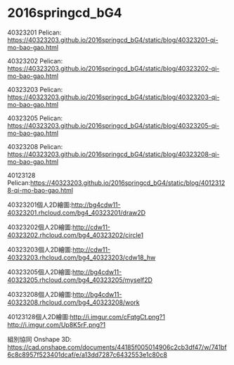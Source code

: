 # 2016springcd_bG4

40323201 Pelican: https://40323203.github.io/2016springcd_bG4/static/blog/40323201-qi-mo-bao-gao.html


40323202 Pelican: https://40323203.github.io/2016springcd_bG4/static/blog/40323202-qi-mo-bao-gao.html


40323203 Pelican: https://40323203.github.io/2016springcd_bG4/static/blog/40323203-qi-mo-bao-gao.html


40323205 Pelican: https://40323203.github.io/2016springcd_bG4/static/blog/40323205-qi-mo-bao-gao.html


40323208 Pelican: https://40323203.github.io/2016springcd_bG4/static/blog/40323208-qi-mo-bao-gao.html


40123128 Pelican:https://40323203.github.io/2016springcd_bG4/static/blog/40123128-qi-mo-bao-gao.html


40323201個人2D繪圖:http://bg4cdw11-40323201.rhcloud.com/bg4_40323201/draw2D


40323202個人2D繪圖:http://cdw11-40323202.rhcloud.com/bg4_40323202/circle1


40323203個人2D繪圖:http://cdw11-40323203.rhcloud.com/bg4_40323203/cdw18_hw


40323205個人2D繪圖:http://bg4cdw11-40323205.rhcloud.com/bg4_40323205/myself2D


40323208個人2D繪圖:http://bg4cdw11-40323208.rhcloud.com/bg4_40323208/work


40123128個人2D繪圖:http://i.imgur.com/cFqtgCt.png?1
                              http://i.imgur.com/Up8K5rF.png?1

組別協同 Onshape 3D: https://cad.onshape.com/documents/44185f005014906c2cb3df47/w/741bf6c8c8957f523401dcaf/e/a13dd7287c6432553e1c80c8